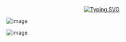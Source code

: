 <center><a href="https://git.io/typing-svg"><img src="https://readme-typing-svg.demolab.com?font=Fira+Code&size=22&pause=1000&color=E4B1F7&center=true&vCenter=true&width=435&lines=DEVELOPER+%7C+PROGRAMMER+%7C+LEARNER" alt="Typing SVG" /></a></center>

![image](https://github.com/zehrasbr/zehrasbr/assets/120209419/d506083e-dd71-40b9-873a-439078c53242)


![image](https://github.com/zehrasbr/zehrasbr/assets/120209419/4ef83396-0564-4a84-9119-47d0601e4dd3)

